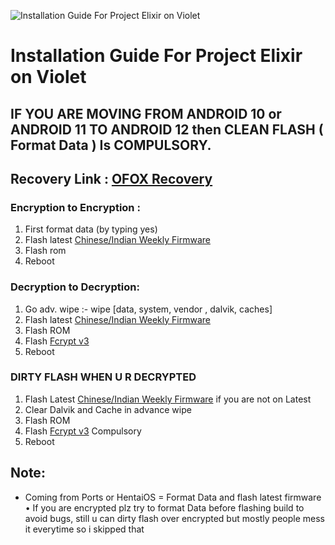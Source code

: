 ![Installation Guide For Project Elixir on Violet](https://i.imgur.com/Hb3gl9Q.jpg "Installation")

# Installation Guide For Project Elixir on Violet

## IF YOU ARE MOVING FROM ANDROID 10 or ANDROID 11 TO ANDROID 12 then CLEAN FLASH ( Format Data ) Is COMPULSORY.

## Recovery Link : [OFOX Recovery](https://violet.nipin-joker.workers.dev/0:/Violet/release/OrangeFox-Unofficial-violet.zip)

### Encryption to Encryption : 
1. First format data (by typing yes)
2. Flash latest [Chinese/Indian Weekly Firmware](https://xiaomifirmwareupdater.com/firmware/violet/)
3. Flash rom 
4. Reboot

### Decryption to Decryption: 
1. Go adv. wipe :- wipe [data, system, vendor , dalvik, caches]
2. Flash latest [Chinese/Indian Weekly Firmware](https://xiaomifirmwareupdater.com/firmware/violet/)
3. Flash ROM
4. Flash [Fcrypt v3](https://drive.google.com/file/d/1n8gH7gh9yBLP6OpRGbjQ3PvJv8PZxMnF/view?usp=sharing)
5. Reboot

### DIRTY FLASH WHEN U R DECRYPTED 
1. Flash Latest [Chinese/Indian Weekly Firmware](https://xiaomifirmwareupdater.com/firmware/violet/) if you are not on Latest 
2. Clear Dalvik and Cache in advance wipe
3. Flash ROM
4. Flash [Fcrypt v3](https://drive.google.com/file/d/1n8gH7gh9yBLP6OpRGbjQ3PvJv8PZxMnF/view?usp=sharing) Compulsory
5. Reboot

## Note: 
* Coming from Ports or HentaiOS = Format Data and flash latest firmware
• If you are encrypted plz try to format Data before flashing build to avoid bugs, still u can dirty flash over encrypted but mostly people mess it everytime so i skipped that
